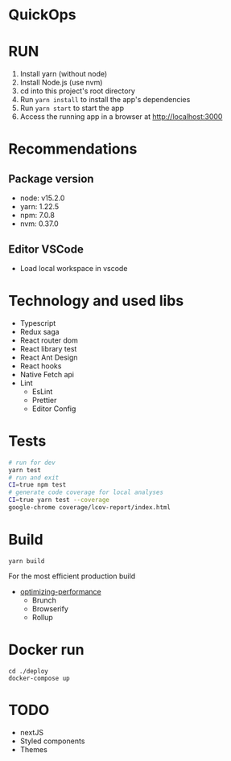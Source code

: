# QuickOps

# RUN

1. Install yarn (without node)
2. Install Node.js (use nvm)
3. cd into this project's root directory
4. Run `yarn install` to install the app's dependencies
5. Run `yarn start` to start the app
6. Access the running app in a browser at <http://localhost:3000>

# Recommendations

## Package version

- node: v15.2.0
- yarn: 1.22.5
- npm: 7.0.8
- nvm: 0.37.0

## Editor VSCode

- Load local workspace in vscode

# Technology and used libs

- Typescript
- Redux saga
- React router dom
- React library test
- React Ant Design
- React hooks
- Native Fetch api
- Lint
  - EsLint
  - Prettier
  - Editor Config

# Tests

```sh (mac or linux)
# run for dev
yarn test
# run and exit
CI=true npm test
# generate code coverage for local analyses
CI=true yarn test --coverage
google-chrome coverage/lcov-report/index.html
```

# Build

```
yarn build
```

For the most efficient production build

- [optimizing-performance](https://reactjs.org/docs/optimizing-performance.html)
  - Brunch
  - Browserify
  - Rollup

# Docker run

```
cd ./deploy
docker-compose up
```

# TODO

- nextJS
- Styled components
- Themes

